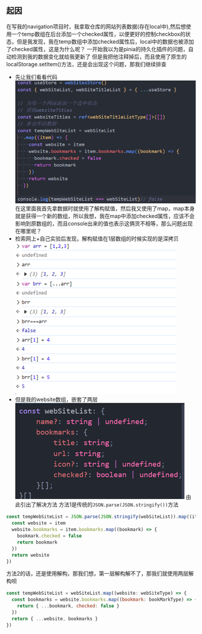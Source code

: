 ## 起因
在写我的navigation项目时，我拿取仓库的网站列表数据(存在local中),然后想使用一个temp数组在后台添加一个checked属性，以便更好的控制checkbox的状态，但是我发现，我在temp数组中添加checked属性后，local中的数据也被添加了checked属性，这是为什么呢？
一开始我以为是pinia的持久化插件的问题，自动检测到我的数据变化就给我更新了
但是我把他注释掉后，而且使用了原生的localStorage.setItem()方法，还是会出现这个问题，那我们继续排查
- 先让我们看看代码
  ![](images/![](images/20231018110838.png).png)
在这里面我首先拿数据时就使用了解构赋值，然后我又使用了map，map本身就是获得一个新的数组，所以我想，我在map中添加checked属性，应该不会影响到原数组的，而且console出来的值也表示这俩货不相等，那么问题出现在哪里呢？
- 检索网上+自己实验后发现，解构赋值在1层数组的时候实现的是深拷贝
  ![](images/20231018111428.png)
- 但是我的website数组，嵌套了两层
  ![](images/20231018111604.png)
由此引出了解决方法
方法1是传统的```JSON.parse(JSON.stringify())```方法
```ts  
const tempWebSiteList = JSON.parse(JSON.stringify(webSiteList)).map((item) => {
  const website = item
  website.bookmarks = item.bookmarks.map((bookmark) => {
    bookmark.checked = false
    return bookmark
  })
  return website
})
```
方法2的话，还是使用解构，那我们想，第一层解构解不了，那我们就使用两层解构呗
```js  
const tempWebSiteList = webSiteList.map((website: webSiteType) => {
  const bookmarks = website.bookmarks.map((bookmark: bookMarkType) => {
    return { ...bookmark, checked: false }
  })
  return { ...website, bookmarks }
})
```